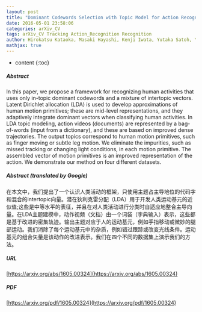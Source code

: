```yaml
---
layout: post
title: "Dominant Codewords Selection with Topic Model for Action Recognition"
date: 2016-05-01 23:58:06
categories: arXiv_CV
tags: arXiv_CV Tracking Action_Recognition Recognition
author: Hirokatsu Kataoka, Masaki Hayashi, Kenji Iwata, Yutaka Satoh, Yoshimitsu Aoki, Slobodan Ilic
mathjax: true
---
```


* content
{:toc}

##### Abstract
In this paper, we propose a framework for recognizing human activities that uses only in-topic dominant codewords and a mixture of intertopic vectors. Latent Dirichlet allocation (LDA) is used to develop approximations of human motion primitives; these are mid-level representations, and they adaptively integrate dominant vectors when classifying human activities. In LDA topic modeling, action videos (documents) are represented by a bag-of-words (input from a dictionary), and these are based on improved dense trajectories. The output topics correspond to human motion primitives, such as finger moving or subtle leg motion. We eliminate the impurities, such as missed tracking or changing light conditions, in each motion primitive. The assembled vector of motion primitives is an improved representation of the action. We demonstrate our method on four different datasets.

##### Abstract (translated by Google)
在本文中，我们提出了一个认识人类活动的框架，只使用主题占主导地位的代码字和混合的intertopic向量。潜在狄利克雷分配（LDA）用于开发人类运动基元的近似值;这些是中等水平的表征，并且在对人类活动进行分类时自适应地整合主导向量。在LDA主题建模中，动作视频（文档）由一个词袋（字典输入）表示，这些都是基于改进的密集轨迹。输出主题对应于人的运动基元，例如手指移动或微妙的腿部运动。我们消除了每个运动基元中的杂质，例如错过跟踪或改变光线条件。运动基元的组合矢量是该动作的改进表示。我们在四个不同的数据集上演示我们的方法。

##### URL
[https://arxiv.org/abs/1605.00324](https://arxiv.org/abs/1605.00324)

##### PDF
[https://arxiv.org/pdf/1605.00324](https://arxiv.org/pdf/1605.00324)

